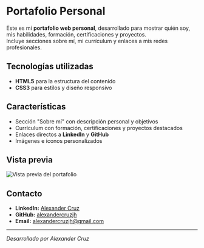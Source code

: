 # Portafolio Personal

Este es mi **portafolio web personal**, desarrollado para mostrar quién soy, mis habilidades, formación, certificaciones y proyectos.  
Incluye secciones sobre mí, mi currículum y enlaces a mis redes profesionales.

## Tecnologías utilizadas
- **HTML5** para la estructura del contenido
- **CSS3** para estilos y diseño responsivo

## Características
- Sección "Sobre mí" con descripción personal y objetivos
- Currículum con formación, certificaciones y proyectos destacados
- Enlaces directos a **LinkedIn** y **GitHub**
- Imágenes e íconos personalizados

## Vista previa
![Vista previa del portafolio](https://alexandercruzjh.github.io/portafolio-personal/)

## Contacto
- **LinkedIn:** [Alexander Cruz](https://www.linkedin.com/in/alexander-cruz-480526351)
- **GitHub:** [alexandercruzjh](https://github.com/alexandercruzjh)
- **Email:** alexandercruzjh@gmail.com

---
*Desarrollado por Alexander Cruz*
